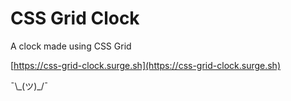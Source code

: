 # CSS Grid Clock

A clock made using CSS Grid

[https://css-grid-clock.surge.sh](https://css-grid-clock.surge.sh)

¯\\\_(ツ)\_/¯
